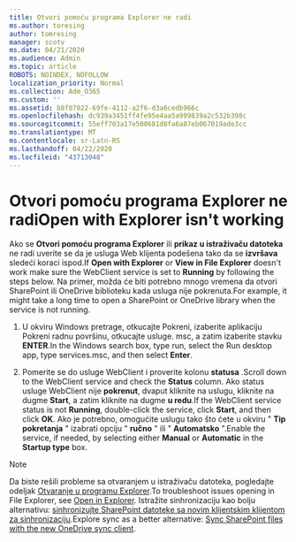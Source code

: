 ```yaml
---
title: Otvori pomoću programa Explorer ne radi
ms.author: toresing
author: tomresing
manager: scotv
ms.date: 04/21/2020
ms.audience: Admin
ms.topic: article
ROBOTS: NOINDEX, NOFOLLOW
localization_priority: Normal
ms.collection: Adm_O365
ms.custom: ''
ms.assetid: b8f07022-69fe-4112-a2f6-d3a6cedb966c
ms.openlocfilehash: dc939a3451ff4fe95e4aa5a999839a2c532b398c
ms.sourcegitcommit: 55eff703a17e500681d8fa6a87eb067019ade3cc
ms.translationtype: MT
ms.contentlocale: sr-Latn-RS
ms.lasthandoff: 04/22/2020
ms.locfileid: "43713048"
---
```

# <a name="open-with-explorer-isnt-working"></a><span data-ttu-id="e1c87-102">Otvori pomoću programa Explorer ne radi</span><span class="sxs-lookup"><span data-stu-id="e1c87-102">Open with Explorer isn't working</span></span>

<span data-ttu-id="e1c87-103">Ako se **Otvori pomoću programa Explorer** ili **prikaz u istraživaču datoteka** ne radi uverite se da je usluga Web klijenta podešena tako da se **izvršava** sledeći koraci ispod.</span><span class="sxs-lookup"><span data-stu-id="e1c87-103">If **Open with Explorer** or **View in File Explorer** doesn't work make sure the WebClient service is set to **Running** by following the steps below.</span></span> <span data-ttu-id="e1c87-104">Na primer, možda će biti potrebno mnogo vremena da otvori SharePoint ili OneDrive biblioteku kada usluga nije pokrenuta.</span><span class="sxs-lookup"><span data-stu-id="e1c87-104">For example, it might take a long time to open a SharePoint or OneDrive library when the service is not running.</span></span> 
  
1. <span data-ttu-id="e1c87-105">U okviru Windows pretrage, otkucajte Pokreni, izaberite aplikaciju Pokreni radnu površinu, otkucajte usluge. msc, a zatim izaberite stavku **ENTER**.</span><span class="sxs-lookup"><span data-stu-id="e1c87-105">In the Windows search box, type run, select the Run desktop app, type services.msc, and then select **Enter**.</span></span>
    
2. <span data-ttu-id="e1c87-106">Pomerite se do usluge WebClient i proverite kolonu **statusa** .</span><span class="sxs-lookup"><span data-stu-id="e1c87-106">Scroll down to the WebClient service and check the **Status** column.</span></span> <span data-ttu-id="e1c87-107">Ako status usluge WebClient nije **pokrenut**, dvaput kliknite na uslugu, kliknite na dugme **Start**, a zatim kliknite na dugme **u redu**.</span><span class="sxs-lookup"><span data-stu-id="e1c87-107">If the WebClient service status is not **Running**, double-click the service, click **Start**, and then click **OK**.</span></span> <span data-ttu-id="e1c87-108">Ako je potrebno, omogućite uslugu tako što ćete u okviru " **Tip pokretanja** " izabrati opciju " **ručno** " ili " **Automatsko** ".</span><span class="sxs-lookup"><span data-stu-id="e1c87-108">Enable the service, if needed, by selecting either **Manual** or **Automatic** in the **Startup type** box.</span></span> 
    
> [!NOTE]
> <span data-ttu-id="e1c87-109">Da biste rešili probleme sa otvaranjem u istraživaču datoteka, pogledajte odeljak [Otvaranje u programu Explorer](https://go.microsoft.com/fwlink/?linkid=871665).</span><span class="sxs-lookup"><span data-stu-id="e1c87-109">To troubleshoot issues opening in File Explorer, see [Open in Explorer](https://go.microsoft.com/fwlink/?linkid=871665).</span></span> <span data-ttu-id="e1c87-110">Istražite sinhronizaciju kao bolju alternativu: [sinhronizujte SharePoint datoteke sa novim klijentskim klijentom za sinhronizaciju](https://go.microsoft.com/fwlink/?linkid=871666).</span><span class="sxs-lookup"><span data-stu-id="e1c87-110">Explore sync as a better alternative: [Sync SharePoint files with the new OneDrive sync client](https://go.microsoft.com/fwlink/?linkid=871666).</span></span> 
  

